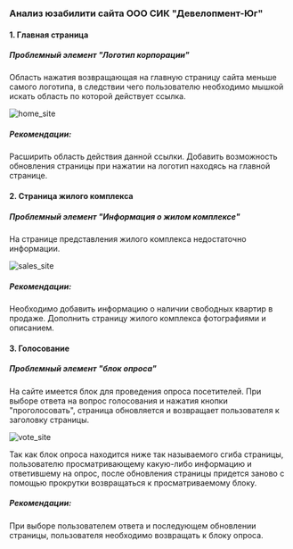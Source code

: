 <h3>Анализ юзабилити сайта ООО СИК "Девелопмент-Юг"</h3>

<h4>1. Главная страница</h4>

<h5>Проблемный элемент "Логотип корпорации"</h5>

Область нажатия возвращающая на главную страницу сайта меньше самого логотипа, в следствии чего пользователю необходимо мышкой искать область по которой действует ссылка.

![home_site](https://raw.github.com/inqdotexe/inqdotexe.github.io/master/images/home_site.png)

<h5>Рекомендации:</h5>

Расширить область действия данной ссылки. Добавить возможность обновления страницы при нажатии на логотип находясь на главной странице.

<h4>2. Страница жилого комплекса</h4>

<h5>Проблемный элемент "Информация о жилом комплексе"</h5>

На странице представления жилого комплекса недостаточно информации.

![sales_site](https://raw.github.com/inqdotexe/inqdotexe.github.io/master/images/sales_site.png)

<h5>Рекомендации:</h5>

Необходимо добавить информацию о наличии свободных квартир в продаже. Дополнить страницу жилого комплекса фотографиями и описанием.

<h4>3. Голосование</h4>

<h5>Проблемный элемент "блок опроса"</h5>

На сайте имеется блок для проведения опроса посетителей. При выборе ответа на вопрос голосования и нажатия кнопки "проголосовать", страница обновляется и возвращает пользователя к заголовку страницы. 

![vote_site](https://raw.github.com/inqdotexe/inqdotexe.github.io/master/images/vote_site.png)

Так как блок опроса находится ниже так называемого сгиба страницы, пользователю просматривающему какую-либо информацию и ответившему на опрос, после обновления страницы придется заново с помощью прокрутки возвращаться к просматриваемому блоку. 

<h5>Рекомендации:</h5>

При выборе пользователем ответа и последующем обновлении страницы, пользователя необходимо возвращать к блоку опроса.
